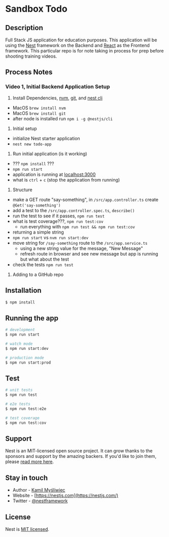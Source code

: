# Sandbox Todo

## Description

Full Stack JS application for education purposes. This application will be using the [Nest](https://docs.nestjs.com/first-steps) framework on the Backend and [React](https://reactjs.org/docs/getting-started.html) as the Frontend framework. This particular repo is for note taking in process for prep before shooting training videos.

## Process Notes

### Video 1, Initial Backend Application Setup

1. Install Dependencies, [nvm](https://github.com/nvm-sh/nvm), [git](https://git-scm.com/download/mac), and [nest cli](https://docs.nestjs.com/first-steps)
  - MacOS `brew install nvm`
  - MacOS `brew install git`
  - after node is installed run `npm i -g @nestjs/cli`
1. Initial setup
  - initialize Nest starter application
  - `nest new todo-app`
1. Run initial application (is it working)
  - ??? `npm install` ???
  - `npm run start`
  - application is running at [localhost:3000](http://localhost:3000/)
  - what is `ctrl` + `c` (stop the application from running)
1. Structure
  - make a GET route "say-something", in `/src/app.controller.ts` create `@Get('say-something')`
  - add a test to the `/src/app.controller.spec.ts`, `describe()`
  - run the test to see if it passes, `npm run test`
  - what is test coverage???, `npm run test:cov`
    - run everything with `npm run test && npm run test:cov`
  - returning a simple string
  - `npm run start` vs `nvm run start:dev`
  - move string for `/say-something` route to the `/src/app.service.ts`
    - using a new string value for the message, "New Message"
    - refresh route in browser and see new message but app is running but what about the test
  - check the tests `npm run test`
1. Adding to a GitHub repo

## Installation

```bash
$ npm install
```

## Running the app

```bash
# development
$ npm run start

# watch mode
$ npm run start:dev

# production mode
$ npm run start:prod
```

## Test

```bash
# unit tests
$ npm run test

# e2e tests
$ npm run test:e2e

# test coverage
$ npm run test:cov
```

## Support

Nest is an MIT-licensed open source project. It can grow thanks to the sponsors and support by the amazing backers. If you'd like to join them, please [read more here](https://docs.nestjs.com/support).

## Stay in touch

- Author - [Kamil Myśliwiec](https://kamilmysliwiec.com)
- Website - [https://nestjs.com](https://nestjs.com/)
- Twitter - [@nestframework](https://twitter.com/nestframework)

## License

Nest is [MIT licensed](LICENSE).
